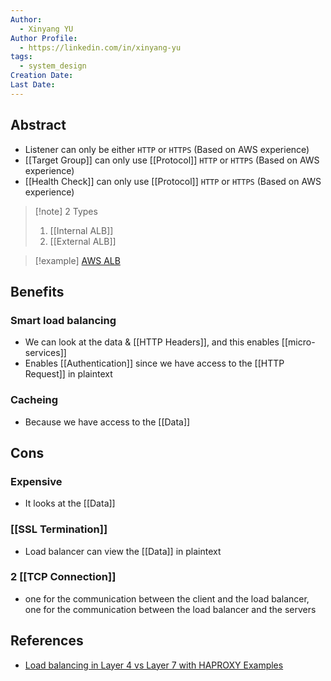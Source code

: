 ```yaml
---
Author:
  - Xinyang YU
Author Profile:
  - https://linkedin.com/in/xinyang-yu
tags:
  - system_design
Creation Date: 
Last Date:
---
```

## Abstract
- Listener can only be either `HTTP` or `HTTPS` (Based on AWS experience)
- [[Target Group]] can only use [[Protocol]] `HTTP` or `HTTPS` (Based on AWS experience)
- [[Health Check]] can only use [[Protocol]] `HTTP` or `HTTPS` (Based on AWS experience)

>[!note] 2 Types
>1. [[Internal ALB]]
>2. [[External ALB]]



>[!example]
>[AWS ALB](https://docs.aws.amazon.com/elasticloadbalancing/latest/application/introduction.html)

## Benefits
### Smart load balancing
- We can look at the data & [[HTTP Headers]], and this enables [[micro-services]]
- Enables [[Authentication]] since we have access to the [[HTTP Request]] in plaintext
### Cacheing
- Because we have access to the [[Data]]


## Cons
### Expensive
- It looks at the [[Data]]
### [[SSL Termination]]
- Load balancer can view the [[Data]] in plaintext

### 2 [[TCP Connection]]
- one for the communication between the client and the load balancer, one for the communication between the load balancer and the servers

## References
- [Load balancing in Layer 4 vs Layer 7 with HAPROXY Examples](https://www.youtube.com/watch?v=aKMLgFVxZYk&t=1186s)